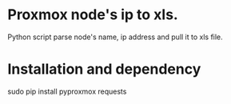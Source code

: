 # Proxmox node's ip to xls.
Python script parse node's name, ip address and pull it to xls file.


# Installation and dependency

sudo pip install pyproxmox requests
